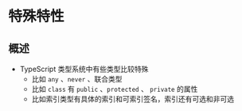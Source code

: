 # 特殊特性

## 概述

+ TypeScript 类型系统中有些类型比较特殊
  + 比如  `any` 、`never` 、联合类型
  + 比如  `class`  有 `public` 、`protected` 、 `private`  的属性
  + 比如索引类型有具体的索引和可索引签名，索引还有可选和非可选
